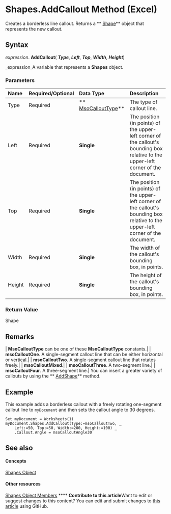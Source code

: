 
# Shapes.AddCallout Method (Excel)

 Creates a borderless line callout. Returns a ** [Shape](8f01fcd1-b7d9-5216-2de5-40fb6648a403.md)** object that represents the new callout.


## Syntax

 _expression_. **AddCallout**( **_Type_**,  **_Left_**,  **_Top_**,  **_Width_**,  **_Height_**)

 _expression_A variable that represents a  **Shapes** object.


### Parameters



|**Name**|**Required/Optional**|**Data Type**|**Description**|
|:-----|:-----|:-----|:-----|
|Type|Required| ** [MsoCalloutType](http://msdn.microsoft.com/library/65548284-0241-f013-ea54-93099fdbf1cc%28Office.15%29.aspx)**|The type of callout line.|
|Left|Required| **Single**|The position (in points) of the upper-left corner of the callout's bounding box relative to the upper-left corner of the document.|
|Top|Required| **Single**|The position (in points) of the upper-left corner of the callout's bounding box relative to the upper-left corner of the document.|
|Width|Required| **Single**|The width of the callout's bounding box, in points.|
|Height|Required| **Single**|The height of the callout's bounding box, in points.|

### Return Value

Shape


## Remarks



| **MsoCalloutType** can be one of these **MsoCalloutType** constants.|
| **msoCalloutOne**. A single-segment callout line that can be either horizontal or vertical.|
| **msoCalloutTwo**. A single-segment callout line that rotates freely.|
| **msoCalloutMixed**.|
| **msoCalloutThree**. A two-segment line.|
| **msoCalloutFour**. A three-segment line.|
You can insert a greater variety of callouts by using the  ** [AddShape](5d08e6d5-2875-795a-8fe1-f4032d4d3fc0.md)** method.


## Example

This example adds a borderless callout with a freely rotating one-segment callout line to  `myDocument` and then sets the callout angle to 30 degrees.


```
Set myDocument = Worksheets(1) 
myDocument.Shapes.AddCallout(Type:=msoCalloutTwo, _ 
    Left:=50, Top:=50, Width:=200, Height:=100) _ 
    .Callout.Angle = msoCalloutAngle30
```


## See also


#### Concepts


 [Shapes Object](f9c6548c-d028-1b70-a11c-c4b45ff19177.md)
#### Other resources


 [Shapes Object Members](f5d0be42-46cc-2916-8953-401e50a5cef7.md)
****   **Contribute to this article**Want to edit or suggest changes to this content? You can edit and submit changes to  [this article](https://github.com/jhershey00/VBA_Excel_Test/OpenXMLCon/articles/b98ea95d-210b-34cc-c999-e7ce0a3e3a72.md) using GitHub.

